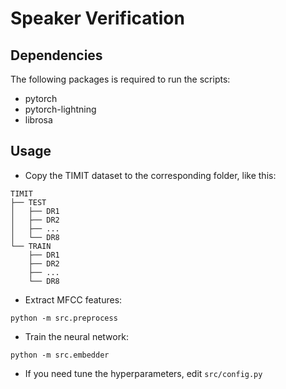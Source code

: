 # Speaker Verification

## Dependencies

The following packages is required to run the scripts:
- pytorch
- pytorch-lightning
- librosa

## Usage
- Copy the TIMIT dataset to the corresponding folder, like this:
```
TIMIT
├── TEST
│   ├── DR1
│   ├── DR2
│   ├── ...
│   └── DR8
└── TRAIN
    ├── DR1
    ├── DR2
    ├── ...
    └── DR8
```

- Extract MFCC features:
```shell script
python -m src.preprocess
```

- Train the neural network:
```shell script
python -m src.embedder
```

- If you need tune the hyperparameters, edit `src/config.py`